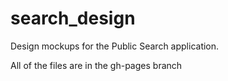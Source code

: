 # search_design

Design mockups for the Public Search application. 

All of the files are in the gh-pages branch
